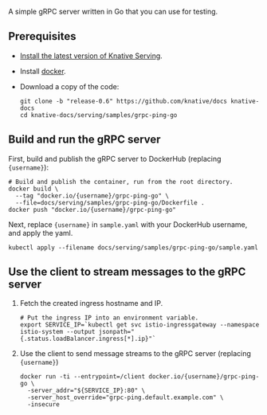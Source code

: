 A simple gRPC server written in Go that you can use for testing.

## Prerequisites

-   [Install the latest version of Knative Serving](../../../install/README.md).

-   Install [docker](https://www.docker.com/).

-   Download a copy of the code:

    ```shell
    git clone -b "release-0.6" https://github.com/knative/docs knative-docs
    cd knative-docs/serving/samples/grpc-ping-go
    ```

## Build and run the gRPC server

First, build and publish the gRPC server to DockerHub (replacing `{username}`):

```shell
# Build and publish the container, run from the root directory.
docker build \
  --tag "docker.io/{username}/grpc-ping-go" \
  --file=docs/serving/samples/grpc-ping-go/Dockerfile .
docker push "docker.io/{username}/grpc-ping-go"
```

Next, replace `{username}` in `sample.yaml` with your DockerHub username, and
apply the yaml.

```shell
kubectl apply --filename docs/serving/samples/grpc-ping-go/sample.yaml
```

## Use the client to stream messages to the gRPC server

1. Fetch the created ingress hostname and IP.

    ```shell
    # Put the ingress IP into an environment variable.
    export SERVICE_IP=`kubectl get svc istio-ingressgateway --namespace istio-system --output jsonpath="{.status.loadBalancer.ingress[*].ip}"`
    ```

1. Use the client to send message streams to the gRPC server (replacing
   `{username}`)

    ```shell
    docker run -ti --entrypoint=/client docker.io/{username}/grpc-ping-go \
      -server_addr="${SERVICE_IP}:80" \
      -server_host_override="grpc-ping.default.example.com" \
      -insecure
    ```
